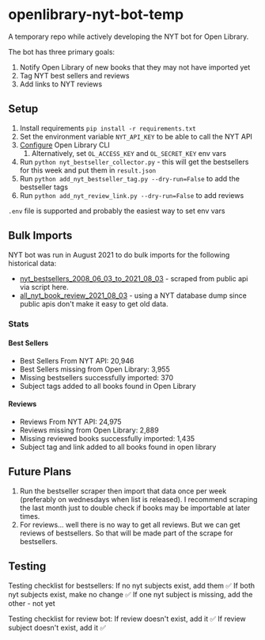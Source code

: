 # openlibrary-nyt-bot-temp
A temporary repo while actively developing the NYT bot for Open Library.

The bot has three primary goals:
1. Notify Open Library of new books that they may not have imported yet
2. Tag NYT best sellers and reviews
3. Add links to NYT reviews

## Setup

1. Install requirements `pip install -r requirements.txt`
2. Set the environment variable `NYT_API_KEY` to be able to call the NYT API
3. [Configure](https://github.com/internetarchive/openlibrary-client#configuration) Open Library CLI
   1. Alternatively, set `OL_ACCESS_KEY` and `OL_SECRET_KEY` env vars
4. Run `python nyt_bestseller_collector.py` - this will get the bestsellers for this week and put them in `result.json`
5. Run `python add_nyt_bestseller_tag.py --dry-run=False` to add the bestseller tags
6. Run `python add_nyt_review_link.py --dry-run=False` to add reviews

`.env` file is supported and probably the easiest way to set env vars

## Bulk Imports

NYT bot was run in August 2021 to do bulk imports for the following historical data:
* [nyt_bestsellers_2008_06_03_to_2021_08_03](https://archive.org/details/nyt_bestsellers_2008_06_03_to_2021_08_03) - scraped from public api via script here.
* [all_nyt_book_review_2021_08_03](https://archive.org/details/all_nyt_book_review_2021_08_03) - using a NYT database dump since public apis don't make it easy to get old data.

### Stats

#### Best Sellers
* Best Sellers From NYT API: 20,946
* Best Sellers missing from Open Library: 3,955
* Missing bestsellers successfully imported: 370
* Subject tags added to all books found in Open Library

#### Reviews
* Reviews From NYT API: 24,975
* Reviews missing from Open Library: 2,889
* Missing reviewed books successfully imported: 1,435
* Subject tag and link added to all books found in open library

## Future Plans

1. Run the bestseller scraper then import that data once per week (preferably on wednesdays when list is released). 
I recommend scraping the last month just to double check if books may be importable at later times.
2. For reviews... well there is no way to get all reviews. But we can get reviews of bestsellers. 
So that will be made part of the scrape for bestsellers.

## Testing

Testing checklist for bestsellers:
If no nyt subjects exist, add them ✅
If both nyt subjects exist, make no change ✅
If one nyt subject is missing, add the other - not yet


Testing checklist for review bot:
If review doesn't exist, add it ✅
If review subject doesn't exist, add it ✅
